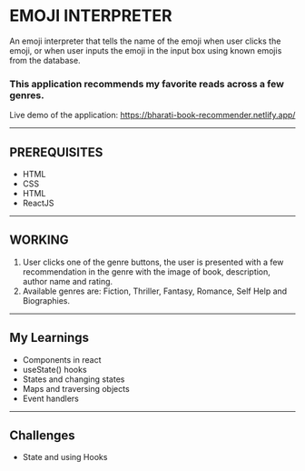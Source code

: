 # EMOJI INTERPRETER
An emoji interpreter that tells the name of the emoji when user clicks the emoji, or when user inputs the emoji in the input box using known emojis from the database.

### This application recommends my favorite reads across a few genres.
Live demo of the application: https://bharati-book-recommender.netlify.app/
<hr />

## PREREQUISITES
* HTML
* CSS
* HTML
* ReactJS

<hr />

## WORKING
1. User clicks one of the genre buttons, the user is presented with a few recommendation in the genre with the image of book, description, author name and rating. 
2. Available genres are: Fiction, Thriller, Fantasy, Romance, Self Help and Biographies.

<hr />

## My Learnings
- Components in react
- useState() hooks
- States and changing states
- Maps and traversing objects
- Event handlers

<hr />

## Challenges
- State and using Hooks
